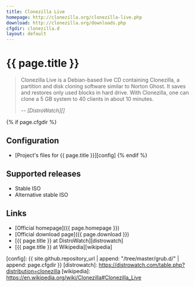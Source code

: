 ```yaml
---
title: Clonezilla Live
homepage: http://clonezilla.org/clonezilla-live.php
download: http://clonezilla.org/downloads.php
cfgdir: clonezilla.d
layout: default
---
```


# {{ page.title }}

> Clonezilla Live is a Debian-based live CD containing Clonezilla, a partition
> and disk cloning software similar to Norton Ghost. It saves and restores only
> used blocks in hard drive. With Clonezilla, one can clone a 5 GB system to 40
> clients in about 10 minutes.
>
> -- <cite markdown="1">[DistroWatch][]</cite>


{% if page.cfgdir %}
## Configuration

- [Project's files for {{ page.title }}][config]
{% endif %}


## Supported releases

- Stable ISO
- Alternative stable ISO


## Links

- [Official homepage]({{ page.homepage }})
- [Official download page]({{ page.download }})
- [{{ page.title }} at DistroWatch][distrowatch]
- [{{ page.title }} at Wikipedia][wikipedia]


[config]: {{ site.github.repository_url | append: "/tree/master/grub.d/" | append: page.cfgdir }}
[distrowatch]: https://distrowatch.com/table.php?distribution=clonezilla
[wikipedia]: https://en.wikipedia.org/wiki/Clonezilla#Clonezilla_Live
